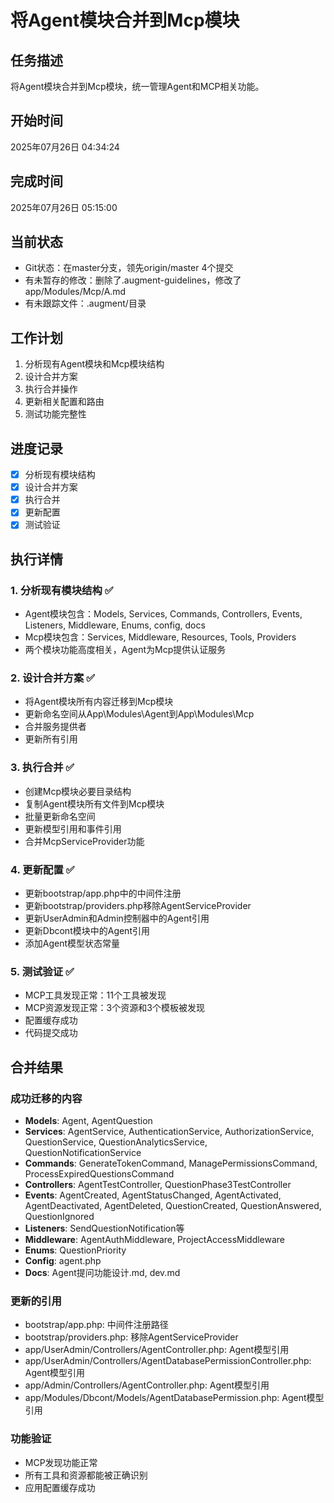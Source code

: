 # 将Agent模块合并到Mcp模块

## 任务描述
将Agent模块合并到Mcp模块，统一管理Agent和MCP相关功能。

## 开始时间
2025年07月26日 04:34:24

## 完成时间
2025年07月26日 05:15:00

## 当前状态
- Git状态：在master分支，领先origin/master 4个提交
- 有未暂存的修改：删除了.augment-guidelines，修改了app/Modules/Mcp/A.md
- 有未跟踪文件：.augment/目录

## 工作计划
1. 分析现有Agent模块和Mcp模块结构
2. 设计合并方案
3. 执行合并操作
4. 更新相关配置和路由
5. 测试功能完整性

## 进度记录
- [x] 分析现有模块结构
- [x] 设计合并方案
- [x] 执行合并
- [x] 更新配置
- [x] 测试验证

## 执行详情

### 1. 分析现有模块结构 ✅
- Agent模块包含：Models, Services, Commands, Controllers, Events, Listeners, Middleware, Enums, config, docs
- Mcp模块包含：Services, Middleware, Resources, Tools, Providers
- 两个模块功能高度相关，Agent为Mcp提供认证服务

### 2. 设计合并方案 ✅
- 将Agent模块所有内容迁移到Mcp模块
- 更新命名空间从App\Modules\Agent到App\Modules\Mcp
- 合并服务提供者
- 更新所有引用

### 3. 执行合并 ✅
- 创建Mcp模块必要目录结构
- 复制Agent模块所有文件到Mcp模块
- 批量更新命名空间
- 更新模型引用和事件引用
- 合并McpServiceProvider功能

### 4. 更新配置 ✅
- 更新bootstrap/app.php中的中间件注册
- 更新bootstrap/providers.php移除AgentServiceProvider
- 更新UserAdmin和Admin控制器中的Agent引用
- 更新Dbcont模块中的Agent引用
- 添加Agent模型状态常量

### 5. 测试验证 ✅
- MCP工具发现正常：11个工具被发现
- MCP资源发现正常：3个资源和3个模板被发现
- 配置缓存成功
- 代码提交成功

## 合并结果

### 成功迁移的内容
- **Models**: Agent, AgentQuestion
- **Services**: AgentService, AuthenticationService, AuthorizationService, QuestionService, QuestionAnalyticsService, QuestionNotificationService
- **Commands**: GenerateTokenCommand, ManagePermissionsCommand, ProcessExpiredQuestionsCommand
- **Controllers**: AgentTestController, QuestionPhase3TestController
- **Events**: AgentCreated, AgentStatusChanged, AgentActivated, AgentDeactivated, AgentDeleted, QuestionCreated, QuestionAnswered, QuestionIgnored
- **Listeners**: SendQuestionNotification等
- **Middleware**: AgentAuthMiddleware, ProjectAccessMiddleware
- **Enums**: QuestionPriority
- **Config**: agent.php
- **Docs**: Agent提问功能设计.md, dev.md

### 更新的引用
- bootstrap/app.php: 中间件注册路径
- bootstrap/providers.php: 移除AgentServiceProvider
- app/UserAdmin/Controllers/AgentController.php: Agent模型引用
- app/UserAdmin/Controllers/AgentDatabasePermissionController.php: Agent模型引用
- app/Admin/Controllers/AgentController.php: Agent模型引用
- app/Modules/Dbcont/Models/AgentDatabasePermission.php: Agent模型引用

### 功能验证
- MCP发现功能正常
- 所有工具和资源都能被正确识别
- 应用配置缓存成功
